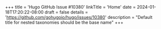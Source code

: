 +++
title = 'Hugo GitHub Issue #10380'
linkTitle = 'Home'
date = 2024-01-18T17:20:22-08:00
draft = false
details = 'https://github.com/gohugoio/hugo/issues/10380'
description = "Default title for nested taxonomies should be the base name"
+++
